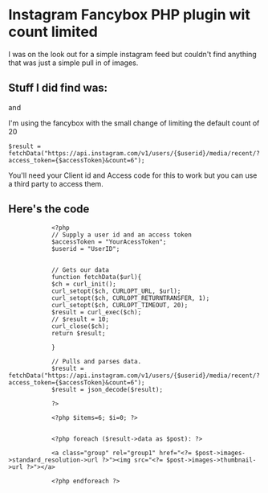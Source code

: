 # Instagram Fancybox PHP plugin wit count limited

I was on the look out for a simple instagram feed but couldn't find anything that was just a simple pull in of images. 

## Stuff I did find was:

 [Jquery instagram]:http://potomak.github.io/jquery-instagram/

 and 

[Instagram API + Fancybox Simplified]: http://www.blueprintinteractive.com/blog/how-instagram-api-fancybox-simplified

I'm using the fancybox with the small change of limiting the default count of 20

`$result = fetchData("https://api.instagram.com/v1/users/{$userid}/media/recent/?access_token={$accessToken}&count=6");`

You'll need your Client id and Access code for this to work but you can use a third party to access them.

[For example]: http://jelled.com/instagram/access-token


## Here's the code

				<?php
				// Supply a user id and an access token
				$accessToken = "YourAcessToken";
				$userid = "UserID";


				// Gets our data
				function fetchData($url){
				$ch = curl_init();
				curl_setopt($ch, CURLOPT_URL, $url);
				curl_setopt($ch, CURLOPT_RETURNTRANSFER, 1);
				curl_setopt($ch, CURLOPT_TIMEOUT, 20);
				$result = curl_exec($ch);
				// $result = 10;
				curl_close($ch); 
				return $result;

				}

				// Pulls and parses data.
				$result = fetchData("https://api.instagram.com/v1/users/{$userid}/media/recent/?access_token={$accessToken}&count=6");
				$result = json_decode($result);

				?>

				<?php $items=6; $i=0; ?>


				<?php foreach ($result->data as $post): ?>

				<a class="group" rel="group1" href="<?= $post->images->standard_resolution->url ?>"><img src="<?= $post->images->thumbnail->url ?>"></a> 

				<?php endforeach ?>
